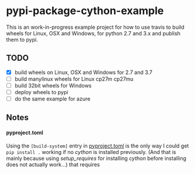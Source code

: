 # pypi-package-cython-example

This is an work-in-progress example project for how to use travis to build
wheels for Linux, OSX and Windows, for python 2.7 and 3.x and publish them to
pypi.

## TODO

- [x] build wheels on Linux, OSX and Windows for 2.7 and 3.7
- [ ] build manylinux wheels for Linux cp27m cp27mu
- [ ] build 32bit wheels for Windows
- [ ] deploy wheels to pypi
- [ ] do the same example for azure

## Notes

#### pyproject.toml

Using the `[build-system]` entry in [pyproject.toml](./pyproject.toml) is the
only way I could get `pip install .` working if no _cython_ is installed
previously. (And that is mainly because using _setup_requires_ for installing
_cython_ before installing does not actually work...) that requires
